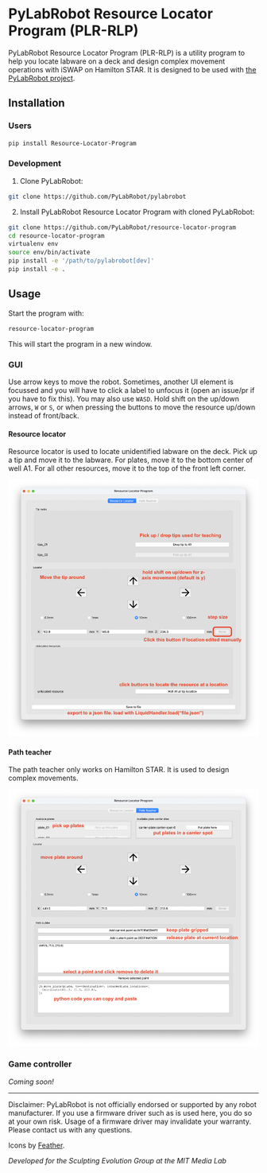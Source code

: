 # PyLabRobot Resource Locator Program (PLR-RLP)

PyLabRobot Resource Locator Program (PLR-RLP) is a utility program to help you locate labware on a deck and design complex movement operations with iSWAP on Hamilton STAR. It is designed to be used with [the PyLabRobot project](https://github.com/pylabrobot/pylabrobot).

## Installation

### Users

```sh
pip install Resource-Locator-Program
```

### Development

1. Clone PyLabRobot:

```sh
git clone https://github.com/PyLabRobot/pylabrobot
```

2. Install PyLabRobot Resource Locator Program with cloned PyLabRobot:

```sh
git clone https://github.com/PyLabRobot/resource-locator-program
cd resource-locator-program
virtualenv env
source env/bin/activate
pip install -e '/path/to/pylabrobot[dev]'
pip install -e .
```

## Usage

Start the program with:

```sh
resource-locator-program
```

This will start the program in a new window.

### GUI

Use arrow keys to move the robot. Sometimes, another UI element is focussed and you will have to click a label to unfocus it (open an issue/pr if you have to fix this). You may also use `WASD`. Hold shift on the up/down arrows, `W` or `S`, or when pressing the buttons to move the resource up/down instead of front/back.

#### Resource locator

Resource locator is used to locate unidentified labware on the deck. Pick up a tip and move it to the labware. For plates, move it to the bottom center of well A1. For all other resources, move it to the top of the front left corner.

![Resource locator](./.github/resource-locator.png)

#### Path teacher

The path teacher only works on Hamilton STAR. It is used to design complex movements.

![Path teacher](./.github/path-teacher.png)

### Game controller

_Coming soon!_

---

Disclaimer: PyLabRobot is not officially endorsed or supported by any robot manufacturer. If you use a firmware driver such as is used here, you do so at your own risk. Usage of a firmware driver may invalidate your warranty. Please contact us with any questions.

Icons by [Feather](https://feathericons.com/).

_Developed for the Sculpting Evolution Group at the MIT Media Lab_
